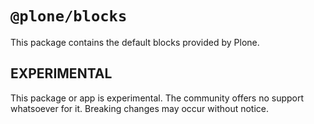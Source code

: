 # `@plone/blocks`

This package contains the default blocks provided by Plone.

## EXPERIMENTAL

This package or app is experimental.
The community offers no support whatsoever for it.
Breaking changes may occur without notice.
